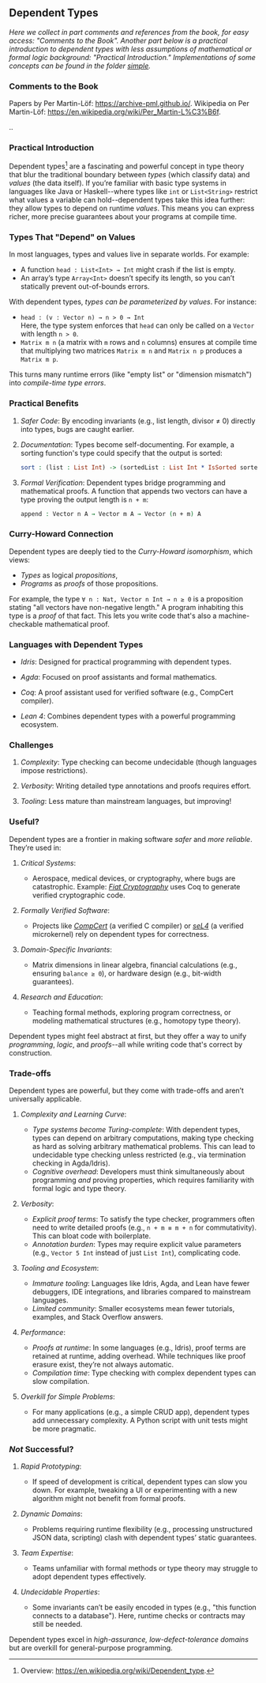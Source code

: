 
## Dependent Types

*Here we collect in part comments and references from the book, for easy access:
"Comments to the Book". Another part below is a practical introduction to dependent
types with less assumptions of mathematical or formal logic background:
"Practical Introduction." Implementations of some concepts can be found in
the folder [simple](./simple/).*


### Comments to the Book

Papers by Per Martin-Löf: https://archive-pml.github.io/. Wikipedia on Per Martin-Löf:
https://en.wikipedia.org/wiki/Per_Martin-L%C3%B6f.

..


### Practical Introduction

Dependent types[^dep] are a fascinating and powerful concept in type theory that blur the traditional
boundary between *types* (which classify data) and *values* (the data itself). If you’re familiar
with basic type systems in languages like Java or Haskell--where types like `int` or `List<String>`
restrict what values a variable can hold--dependent types take this idea further: they allow types
to depend on runtime *values*. This means you can express richer, more precise guarantees about
your programs at compile time.

[^dep]: Overview: https://en.wikipedia.org/wiki/Dependent_type.


### Types That "Depend" on Values

In most languages, types and values live in separate worlds. For example:
- A function `head : List<Int> → Int` might crash if the list is empty.
- An array’s type `Array<Int>` doesn’t specify its length, so you can’t statically prevent out-of-bounds
  errors.

With dependent types, *types can be parameterized by values*. For instance:
- `head : (v : Vector n) → n > 0 → Int`  
  Here, the type system enforces that `head` can only be called on a `Vector` with length `n > 0`.
- `Matrix m n` (a matrix with `m` rows and `n` columns) ensures at compile time that multiplying two
  matrices `Matrix m n` and `Matrix n p` produces a `Matrix m p`.

This turns many runtime errors (like "empty list" or "dimension mismatch") into *compile-time type errors*.


### Practical Benefits

1. *Safer Code*: By encoding invariants (e.g., list length, divisor ≠ 0) directly into types, bugs
   are caught earlier.

2. *Documentation*: Types become self-documenting. For example, a sorting function's type could
   specify that the output is sorted:
   ```idris
   sort : (list : List Int) -> (sortedList : List Int * IsSorted sortedList)
   ```

3. *Formal Verification*: Dependent types bridge programming and mathematical proofs. A function
   that appends two vectors can have a type proving the output length is `n + m`:
   ```agda
   append : Vector n A → Vector m A → Vector (n + m) A
   ```

### Curry-Howard Connection

Dependent types are deeply tied to the *Curry-Howard isomorphism*, which views:
- *Types* as logical *propositions*,
- *Programs* as *proofs* of those propositions.

For example, the type `∀ n : Nat, Vector n Int → n ≥ 0` is a proposition stating "all vectors have
non-negative length." A program inhabiting this type is a *proof* of that fact. This lets you write
code that's also a machine-checkable mathematical proof.


### Languages with Dependent Types

- *Idris*: Designed for practical programming with dependent types.

- *Agda*: Focused on proof assistants and formal mathematics.

- *Coq*: A proof assistant used for verified software (e.g., CompCert compiler).

- *Lean 4*: Combines dependent types with a powerful programming ecosystem.


### Challenges

1. *Complexity*: Type checking can become undecidable (though languages impose restrictions).

2. *Verbosity*: Writing detailed type annotations and proofs requires effort.

3. *Tooling*: Less mature than mainstream languages, but improving!


### Useful?

Dependent types are a frontier in making software *safer* and *more reliable*. They’re used in:

1. *Critical Systems*:
   - Aerospace, medical devices, or cryptography, where bugs are catastrophic. Example:
     [*Fiat Cryptography*](https://github.com/mit-plv/fiat-crypto) uses Coq to generate
     verified cryptographic code.

2. *Formally Verified Software*:
   - Projects like [*CompCert*](https://compcert.org/) (a verified C compiler) or
     [*seL4*](https://sel4.systems/) (a verified microkernel) rely on dependent types
     for correctness.

3. *Domain-Specific Invariants*:
   - Matrix dimensions in linear algebra, financial calculations (e.g., ensuring
     `balance ≥ 0`), or hardware design (e.g., bit-width guarantees).

4. *Research and Education*:
   - Teaching formal methods, exploring program correctness, or modeling mathematical
     structures (e.g., homotopy type theory).

Dependent types might feel abstract at first, but they offer a way to unify *programming*, *logic*,
and *proofs*--all while writing code that's correct by construction.


### Trade-offs

Dependent types are powerful, but they come with trade-offs and aren’t universally applicable.

1. *Complexity and Learning Curve*:
   - *Type systems become Turing-complete*: With dependent types, types can depend on arbitrary
     computations, making type checking as hard as solving arbitrary mathematical problems. This
     can lead to undecidable type checking unless restricted (e.g., via termination checking in
     Agda/Idris).
   - *Cognitive overhead*: Developers must think simultaneously about programming *and* proving
     properties, which requires familiarity with formal logic and type theory.

2. *Verbosity*:
   - *Explicit proof terms*: To satisfy the type checker, programmers often need to write detailed
     proofs (e.g., `n + m ≡ m + n` for commutativity). This can bloat code with boilerplate.
   - *Annotation burden*: Types may require explicit value parameters (e.g., `Vector 5 Int` instead
     of just `List Int`), complicating code.

3. *Tooling and Ecosystem*:
   - *Immature tooling*: Languages like Idris, Agda, and Lean have fewer debuggers, IDE integrations,
     and libraries compared to mainstream languages.
   - *Limited community*: Smaller ecosystems mean fewer tutorials, examples, and Stack Overflow answers.

4. *Performance*:
   - *Proofs at runtime*: In some languages (e.g., Idris), proof terms are retained at runtime, adding
     overhead. While techniques like proof erasure exist, they’re not always automatic.
   - *Compilation time*: Type checking with complex dependent types can slow compilation.

5. *Overkill for Simple Problems*:
   - For many applications (e.g., a simple CRUD app), dependent types add unnecessary complexity.
     A Python script with unit tests might be more pragmatic.


### *Not* Successful?

1. *Rapid Prototyping*:
   - If speed of development is critical, dependent types can slow you down. For example, tweaking
     a UI or experimenting with a new algorithm might not benefit from formal proofs.

2. *Dynamic Domains*:
   - Problems requiring runtime flexibility (e.g., processing unstructured JSON data, scripting)
     clash with dependent types’ static guarantees.

3. *Team Expertise*:
   - Teams unfamiliar with formal methods or type theory may struggle to adopt dependent types effectively.

4. *Undecidable Properties*:
   - Some invariants can’t be easily encoded in types (e.g., "this function connects to a database").
     Here, runtime checks or contracts may still be needed.


Dependent types excel in *high-assurance, low-defect-tolerance domains* but are overkill for general-purpose programming.
